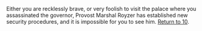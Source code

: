 Either you are recklessly brave, or very foolish to visit the palace
where you assassinated the governor, Provost Marshal Royzer
has established new security procedures, and it is impossible for
you to see him. [Return to 10](10).
